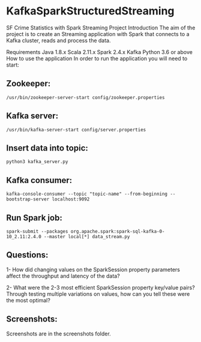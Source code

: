# KafkaSparkStructuredStreaming

SF Crime Statistics with Spark Streaming Project
Introduction
The aim of the project is to create an Streaming application with Spark that connects to a Kafka cluster, reads and process the data.

Requirements
Java 1.8.x
Scala 2.11.x
Spark 2.4.x
Kafka
Python 3.6 or above
How to use the application
In order to run the application you will need to start:

## Zookeeper:
`/usr/bin/zookeeper-server-start config/zookeeper.properties`

## Kafka server:
`/usr/bin/kafka-server-start config/server.properties`

## Insert data into topic:
`python3 kafka_server.py`

## Kafka consumer:
`kafka-console-consumer --topic "topic-name" --from-beginning --bootstrap-server localhost:9092`

## Run Spark job:
`spark-submit --packages org.apache.spark:spark-sql-kafka-0-10_2.11:2.4.0 --master local[*] data_stream.py`

## Questions:

1- How did changing values on the SparkSession property parameters affect the throughput and latency of the data?

2- What were the 2-3 most efficient SparkSession property key/value pairs? Through testing multiple variations on values, how can you tell these were the most optimal?

## Screenshots:
Screenshots are in the screenshots folder.
